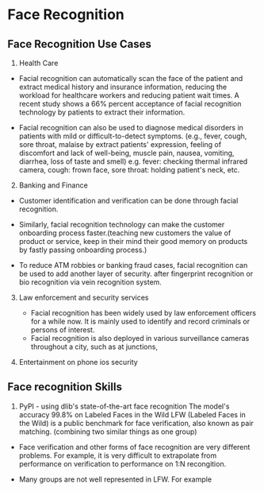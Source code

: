 # Face Recognition

## Face Recognition Use Cases
1) Health Care
  - Facial recognition can automatically scan the face of the patient and extract medical history and insurance information, reducing the workload for healthcare workers and reducing patient wait times. A recent study shows a 66% percent acceptance of facial recognition technology by patients to extract their information.
    
  - Facial recognition can also be used to diagnose medical disorders in patients with mild or difficult-to-detect symptoms. (e.g., fever, cough, sore throat, malaise by extract patients' expression, feeling of discomfort and lack of well-being, muscle pain, nausea, vomiting, diarrhea, loss of taste and smell)
    e.g. fever: checking thermal infrared camera, cough: frown face, sore throat: holding patient's neck, etc.
    

2) Banking and Finance
- Customer identification and verification can be done through facial recognition.
- Similarly, facial recognition technology can make the customer onboarding process faster.(teaching new customers the value of product or service, keep in their mind their good memory on products by fastly passing onboarding process.)
  
- To reduce ATM robbies or banking fraud cases, facial recognition can be used to add another layer of security. after fingerprint recognition or bio recognition via vein recognition system.

3) Law enforcement and security services
   - Facial recognition has been widely used by law enforcement officers for a while now. It is mainly used to identify and record criminals or persons of interest.
   - Facial recognition is also deployed in various surveillance cameras throughout a city, such as at junctions,
  
     
4)  Entertainment on phone ios security

## Face recognition Skills
1) PyPI -
          using dlib's state-of-the-art face recognition
          The model's accuracy 99.8% on Labeled Faces in the Wild 
LFW (Labeled Faces in the Wild) is a public benchmark for face verification, also known as pair matching. (combining two similar things as one group)

- Face verification and other forms of face recognition are very different problems. For example, it is very difficult to extrapolate from performance on verification to performance on 1:N recongition. 

- Many groups are not well represented in LFW. For example 






